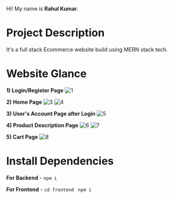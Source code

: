 Hi! My name is **Rahul Kumar**.

# Project Description

It's a full stack Ecommerce website build using MERN stack tech.

# Website Glance

**1) Login/Register Page**
![1](https://github.com/therahulkr/Ecommerce/assets/94048434/97f709e9-f506-4e06-aebf-6df4566eee7d)


**2) Home Page**
![3](https://github.com/therahulkr/Ecommerce/assets/94048434/e0368a6a-ec97-42e2-9cdc-0e83f6faf52b)
![4](https://github.com/therahulkr/Ecommerce/assets/94048434/b3d339a5-c0b2-41e0-ba7e-8c03b509d468)


**3) User's Account Page after Login**
![5](https://github.com/therahulkr/Ecommerce/assets/94048434/917c7b13-6e0f-4f02-9331-c86eaa950ca0)


**4) Product Description Page**
![6](https://github.com/therahulkr/Ecommerce/assets/94048434/5de638de-2ba6-45b7-a835-9221b1da626c)
![7](https://github.com/therahulkr/Ecommerce/assets/94048434/48853e33-5948-409a-829f-926509acaaf9)


**5) Cart Page**
![8](https://github.com/therahulkr/Ecommerce/assets/94048434/f55a816b-e004-46a2-ad50-0d1875cd6e26)


# Install Dependencies

**For Backend** - `npm i`

**For Frontend** - `cd frontend` ` npm i`
